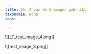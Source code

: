 ```yaml
---
title: 25. 2 van de 5 images gebruikt
taxonomie: None
tags:

---
```


![[LT_test_image_4.png]]

![[test_image_3.png]]
